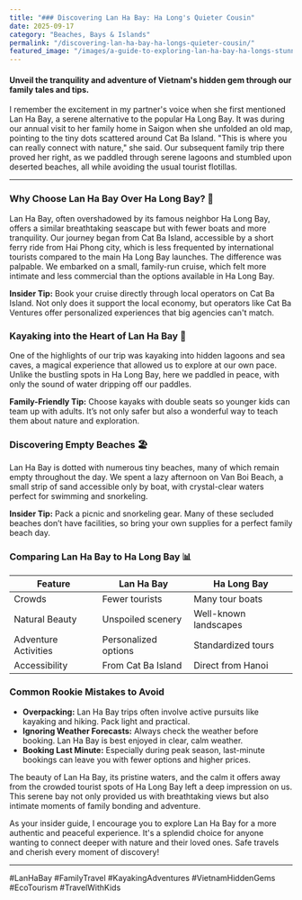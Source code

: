 ```yaml
---
title: "### Discovering Lan Ha Bay: Ha Long's Quieter Cousin"
date: 2025-09-17
category: "Beaches, Bays & Islands"
permalink: "/discovering-lan-ha-bay-ha-longs-quieter-cousin/"
featured_image: "/images/a-guide-to-exploring-lan-ha-bay-ha-longs-stunning-and-crowd-free-sibling-211535.jpg"
---
```


#### Unveil the tranquility and adventure of Vietnam's hidden gem through our family tales and tips.

I remember the excitement in my partner's voice when she first mentioned Lan Ha Bay, a serene alternative to the popular Ha Long Bay. It was during our annual visit to her family home in Saigon when she unfolded an old map, pointing to the tiny dots scattered around Cat Ba Island. "This is where you can really connect with nature," she said. Our subsequent family trip there proved her right, as we paddled through serene lagoons and stumbled upon deserted beaches, all while avoiding the usual tourist flotillas.

---

### Why Choose Lan Ha Bay Over Ha Long Bay? 🌊
Lan Ha Bay, often overshadowed by its famous neighbor Ha Long Bay, offers a similar breathtaking seascape but with fewer boats and more tranquility. Our journey began from Cat Ba Island, accessible by a short ferry ride from Hai Phong city, which is less frequented by international tourists compared to the main Ha Long Bay launches. The difference was palpable. We embarked on a small, family-run cruise, which felt more intimate and less commercial than the options available in Ha Long Bay.

**Insider Tip:** Book your cruise directly through local operators on Cat Ba Island. Not only does it support the local economy, but operators like Cat Ba Ventures offer personalized experiences that big agencies can't match.

### Kayaking into the Heart of Lan Ha Bay 🛶
One of the highlights of our trip was kayaking into hidden lagoons and sea caves, a magical experience that allowed us to explore at our own pace. Unlike the bustling spots in Ha Long Bay, here we paddled in peace, with only the sound of water dripping off our paddles.

**Family-Friendly Tip:** Choose kayaks with double seats so younger kids can team up with adults. It’s not only safer but also a wonderful way to teach them about nature and exploration.

### Discovering Empty Beaches 🏖️
Lan Ha Bay is dotted with numerous tiny beaches, many of which remain empty throughout the day. We spent a lazy afternoon on Van Boi Beach, a small strip of sand accessible only by boat, with crystal-clear waters perfect for swimming and snorkeling.

**Insider Tip:** Pack a picnic and snorkeling gear. Many of these secluded beaches don’t have facilities, so bring your own supplies for a perfect family beach day.

### Comparing Lan Ha Bay to Ha Long Bay 📊

| Feature              | Lan Ha Bay            | Ha Long Bay          |
|----------------------|-----------------------|----------------------|
| Crowds               | Fewer tourists        | Many tour boats      |
| Natural Beauty       | Unspoiled scenery     | Well-known landscapes|
| Adventure Activities | Personalized options  | Standardized tours   |
| Accessibility        | From Cat Ba Island    | Direct from Hanoi    |

### Common Rookie Mistakes to Avoid
- **Overpacking:** Lan Ha Bay trips often involve active pursuits like kayaking and hiking. Pack light and practical.
- **Ignoring Weather Forecasts:** Always check the weather before booking. Lan Ha Bay is best enjoyed in clear, calm weather.
- **Booking Last Minute:** Especially during peak season, last-minute bookings can leave you with fewer options and higher prices.

The beauty of Lan Ha Bay, its pristine waters, and the calm it offers away from the crowded tourist spots of Ha Long Bay left a deep impression on us. This serene bay not only provided us with breathtaking views but also intimate moments of family bonding and adventure.

As your insider guide, I encourage you to explore Lan Ha Bay for a more authentic and peaceful experience. It's a splendid choice for anyone wanting to connect deeper with nature and their loved ones. Safe travels and cherish every moment of discovery!

---

#LanHaBay #FamilyTravel #KayakingAdventures #VietnamHiddenGems #EcoTourism #TravelWithKids